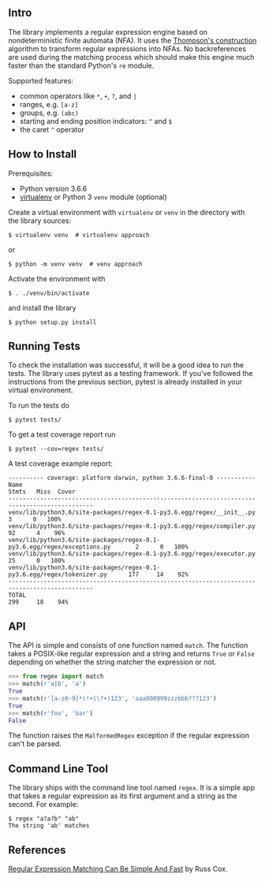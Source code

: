 ## Intro

The library implements a regular expression engine based on nondeterministic
finite automata (NFA). It uses the [Thompson's
construction](https://en.wikipedia.org/wiki/Thompson%27s_construction)
algorithm to transform regular expressions into NFAs. No backreferences are used
during the matching process which should make this engine much faster than the
standard Python's `re` module.

Supported features:

- common operators like `*`, `+`, `?`, and `|`
- ranges, e.g. `[a-z]`
- groups, e.g. `(abc)`
- starting and ending position indicators: `^` and `$`
- the caret `^` operator

## How to Install

Prerequisites:

- Python version 3.6.6
- [virtualenv](https://virtualenv.pypa.io/en/latest/) or Python 3 `venv`
  module (optional)

Create a virtual environment with `virtualenv` or `venv` in the directory with
the library sources:

```console
$ virtualenv venv  # virtualenv approach
```

or

```console
$ python -m venv venv  # venv approach
```

Activate the environment with

```console
$ . ./venv/bin/activate
```

and install the library

```console
$ python setup.py install
```

## Running Tests

To check the installation was successful, it will be a good idea to run the
tests. The library uses pytest as a testing framework. If you've followed the
instructions from the previous section, pytest is already installed in your
virtual environment.

To run the tests do

```console
$ pytest tests/
```

To get a test coverage report run

```console
$ pytest --cov=regex tests/
```

A test coverage example report:

```
---------- coverage: platform darwin, python 3.6.6-final-0 -----------
Name                                                                       Stmts   Miss  Cover
----------------------------------------------------------------------------------------------
venv/lib/python3.6/site-packages/regex-0.1-py3.6.egg/regex/__init__.py         3      0   100%
venv/lib/python3.6/site-packages/regex-0.1-py3.6.egg/regex/compiler.py        92      4    96%
venv/lib/python3.6/site-packages/regex-0.1-py3.6.egg/regex/exceptions.py       2      0   100%
venv/lib/python3.6/site-packages/regex-0.1-py3.6.egg/regex/executor.py        25      0   100%
venv/lib/python3.6/site-packages/regex-0.1-py3.6.egg/regex/tokenizer.py      177     14    92%
----------------------------------------------------------------------------------------------
TOTAL                                                                        299     18    94%
```

## API

The API is simple and consists of one function named `match`. The function
takes a POSIX-like regular expression and a string and returns `True` or
`False` depending on whether the string matcher the expression or not.

```python
>>> from regex import match
>>> match(r'a|b', 'a')
True
>>> match(r'[a-z0-9]*(!+|\?+)123', 'aaa000999zzzbbb???123')
True
>>> match(r'foo', 'bar')
False
```

The function raises the `MalformedRegex` exception if the regular expression
can't be parsed.

## Command Line Tool

The library ships with the command line tool named `regex`. It is a simple
app that takes a regular expression as its first argument and a string as
the second. For example:

```console
$ regex "a?a?b" "ab"
The string 'ab' matches
```

## References

[Regular Expression Matching Can Be Simple And
Fast](https://swtch.com/~rsc/regexp/regexp1.html) by Russ Cox.
